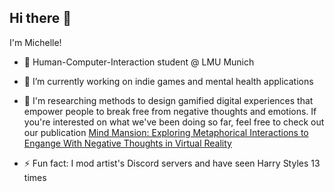 ## Hi there 👋

I'm Michelle!

- 🔭 Human-Computer-Interaction student @ LMU Munich
- 🌱 I’m currently working on indie games and mental health applications

- 👯 I'm researching methods to design gamified digital experiences that empower people to break free from negative thoughts and emotions. If you're interested on what we've been doing so far, feel free to check out our publication [Mind Mansion: Exploring Metaphorical Interactions to Engange With Negative Thoughts in Virtual Reality](https://dl.acm.org/doi/10.1145/3643834.3661557)

- ⚡ Fun fact: I mod artist's Discord servers and have seen Harry Styles 13 times
